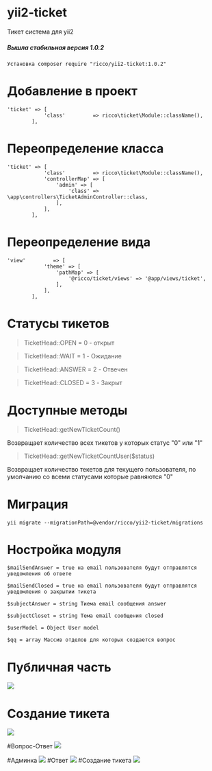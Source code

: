 # yii2-ticket
Тикет система для yii2

##### Вышла стабильная версия 1.0.2

```
Установка composer require "ricco/yii2-ticket:1.0.2"
```

# Добавление в проект
```
'ticket' => [
            'class'         => ricco\ticket\Module::className(),
        ],
```

# Переопределение класса
```
'ticket' => [
            'class'         => ricco\ticket\Module::className(),
            'controllerMap' => [
                'admin' => [
                    'class' => \app\controllers\TicketAdminController::class,
                ],
            ],
        ],
```
# Переопределение вида
```
'view'         => [
            'theme' => [
                'pathMap' => [
                    '@ricco/ticket/views' => '@app/views/ticket',
                ],
            ],
        ],
```

# Статусы тикетов
> TicketHead::OPEN = 0 - открыт

> TicketHead::WAIT = 1 - Ожидание

> TicketHead::ANSWER = 2 - Отвечен

> TicketHead::CLOSED = 3 - Закрыт

# Доступные методы

> TicketHead::getNewTicketCount()

Возвращает количество всех тикетов у которых статус "0" или "1" 

> TicketHead::getNewTicketCountUser($status)

Возвращает количество текетов для текущего пользователя, по умолчанию со всеми статусами которые равняются "0"

# Миграция
```
yii migrate --migrationPath=@vendor/ricco/yii2-ticket/migrations
```

# Ностройка модуля
```
$mailSendAnswer = true на email пользователя будут отправлятся уведомления об ответе

$mailSendClosed = true на email пользователя будут отправлятся уведомления о закрытии тикета

$subjectAnswer = string Тиема email сообщения answer

$subjectCloset = string Тема email сообщения closed

$userModel = Object User model

$qq = array Массив отделов для которых создается вопрос
```

# Публичная часть
![](http://i.imgur.com/AAptr3g.png)

# Создание тикета
![](http://i.imgur.com/D07htEF.png)

#Вопрос-Ответ
![](http://i.imgur.com/BkFcjJ2.png)

#Админка
![](http://i.imgur.com/r6veOiH.png)
#Ответ
![](http://i.imgur.com/HMrZFZu.png)
#Создание тикета
![](http://i.imgur.com/KtT3oeP.png)
